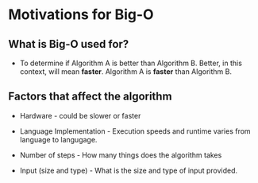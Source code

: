 # Motivations for Big-O

## What is Big-O used for?

* To determine if Algorithm A is better than Algorithm B. Better, in this context, will mean **faster**. Algorithm A is **faster** than Algorithm B.

## Factors that affect the algorithm

* Hardware - could be slower or faster

* Language Implementation - Execution speeds and runtime varies from language to langugage.

* Number of steps - How many things does the algorithm takes

* Input (size and type) - What is the size and type of input provided.